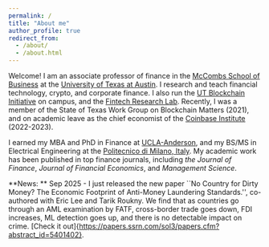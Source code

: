 ```yaml
---
permalink: /
title: "About me"
author_profile: true
redirect_from: 
  - /about/
  - /about.html
---
```


Welcome! I am an associate professor of finance in the [McCombs School of Business](https://www.mccombs.utexas.edu/) at the [University of Texas at Austin](https://www.utexas.edu/). I research and teach financial technology, crypto, and corporate finance. I also run the [UT Blockchain Initiative](https://www.mccombs.utexas.edu/centers-initiatives/blockchain-initiative/) on campus, and the [Fintech Research Lab](https://sites.utexas.edu/fintechresearchlab/). Recently, I was a member of the State of Texas Work Group on Blockchain Matters (2021), and on academic leave as the chief economist of the [Coinbase Institute](https://www.coinbase.com/public-policy/advocacy/institute) (2022-2023).

I earned my MBA and PhD in Finance at [UCLA-Anderson](https://www.anderson.ucla.edu/), and my BS/MS in Electrical Engineering at the [Politecnico di Milano, Italy](https://www.polimi.it/en/). My academic work has been published in top finance journals, including *the Journal of Finance*, *Journal of Financial Economics*, and *Management Science*. 

**News: ** Sep 2025 - I just released the new paper ``No Country for Dirty Money? The Economic Footprint of Anti-Money Laundering Standards.'', co-authored with Eric Lee and Tarik Roukny. We find that as countries go through an AML examination by FATF, cross-border trade goes down, FDI increases, ML detection goes up, and there is no detectable impact on crime. [Check it out]{https://papers.ssrn.com/sol3/papers.cfm?abstract_id=5401402}. 

